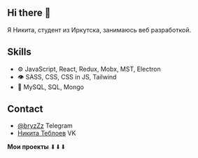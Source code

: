 ## Hi there 👋
Я Никита, студент из Иркутска, занимаюсь веб разработкой.

## Skills
- ⚙️ JavaScript, React, Redux, Mobx, MST, Electron
- 👁️ SASS, CSS, CSS in JS, Tailwind
- 💽 MySQL, SQL, Mongo

## Contact
- [@bryzZz](https://t.me/bryzZz_z) Telegram
- [Никита Теблоев](https://vk.com/lost_in_spacee) VK

**Мои проекты** ⬇⬇⬇

<!---
## <img src="https://media.giphy.com/media/VgCDAzcKvsR6OM0uWg/giphy.gif" width="50"> About me
```javascript
const nikita = {
    whatIDo: "web dev",
    technologies: {
        frontEnd: {
            "layouts": ["html", "pug", "css", "scss"],
            "javaScript": ["React", "Redux"]
        },
        backEnd: ["Node", "Express"],
        devOps: ["Docker🐳", "Nginx"],
        databases: ["mongo", "MySql"],
        misc: ["Socket.IO", "php", "Python", "C++"]
    }
};
```
-->
